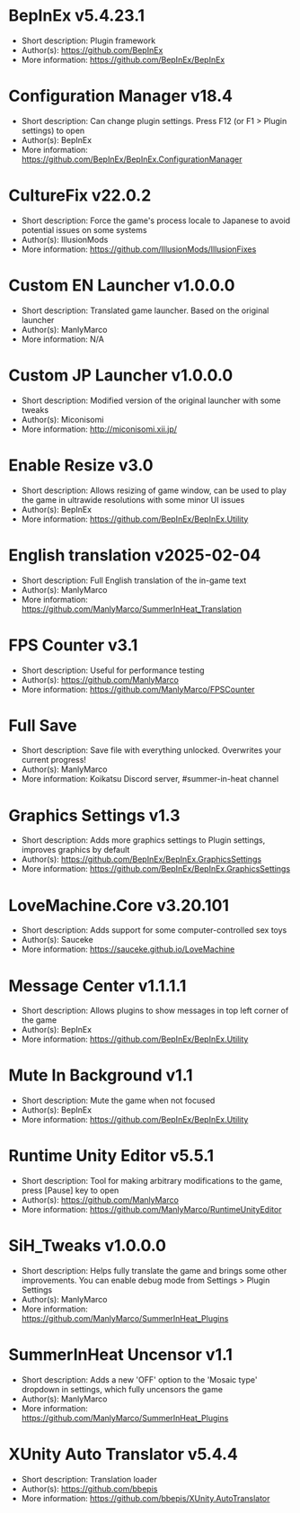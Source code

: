 # BepInEx v5.4.23.1
- Short description: Plugin framework
- Author(s):         https://github.com/BepInEx
- More information:  https://github.com/BepInEx/BepInEx

# Configuration Manager v18.4
- Short description: Can change plugin settings. Press F12 (or F1 > Plugin settings) to open
- Author(s):         BepInEx
- More information:  https://github.com/BepInEx/BepInEx.ConfigurationManager

# CultureFix v22.0.2
- Short description: Force the game's process locale to Japanese to avoid potential issues on some systems
- Author(s):         IllusionMods
- More information:  https://github.com/IllusionMods/IllusionFixes

# Custom EN Launcher v1.0.0.0
- Short description: Translated game launcher. Based on the original launcher
- Author(s):         ManlyMarco
- More information:  N/A

# Custom JP Launcher v1.0.0.0
- Short description: Modified version of the original launcher with some tweaks
- Author(s):         Miconisomi
- More information:  http://miconisomi.xii.jp/

# Enable Resize v3.0
- Short description: Allows resizing of game window, can be used to play the game in ultrawide resolutions with some minor UI issues
- Author(s):         BepInEx
- More information:  https://github.com/BepInEx/BepInEx.Utility

# English translation v2025-02-04
- Short description: Full English translation of the in-game text
- Author(s):         ManlyMarco
- More information:  https://github.com/ManlyMarco/SummerInHeat_Translation

# FPS Counter v3.1
- Short description: Useful for performance testing
- Author(s):         https://github.com/ManlyMarco
- More information:  https://github.com/ManlyMarco/FPSCounter

# Full Save
- Short description: Save file with everything unlocked. Overwrites your current progress!
- Author(s):         ManlyMarco
- More information:  Koikatsu Discord server, #summer-in-heat channel

# Graphics Settings v1.3
- Short description: Adds more graphics settings to Plugin settings, improves graphics by default
- Author(s):         https://github.com/BepInEx/BepInEx.GraphicsSettings
- More information:  https://github.com/BepInEx/BepInEx.GraphicsSettings

# LoveMachine.Core v3.20.101
- Short description: Adds support for some computer-controlled sex toys
- Author(s):         Sauceke
- More information:  https://sauceke.github.io/LoveMachine

# Message Center v1.1.1.1
- Short description: Allows plugins to show messages in top left corner of the game
- Author(s):         BepInEx
- More information:  https://github.com/BepInEx/BepInEx.Utility

# Mute In Background v1.1
- Short description: Mute the game when not focused
- Author(s):         BepInEx
- More information:  https://github.com/BepInEx/BepInEx.Utility

# Runtime Unity Editor v5.5.1
- Short description: Tool for making arbitrary modifications to the game, press [Pause] key to open
- Author(s):         https://github.com/ManlyMarco
- More information:  https://github.com/ManlyMarco/RuntimeUnityEditor

# SiH_Tweaks v1.0.0.0
- Short description: Helps fully translate the game and brings some other improvements. You can enable debug mode from Settings > Plugin Settings
- Author(s):         ManlyMarco
- More information:  https://github.com/ManlyMarco/SummerInHeat_Plugins

# SummerInHeat Uncensor v1.1
- Short description: Adds a new 'OFF' option to the 'Mosaic type' dropdown in settings, which fully uncensors the game
- Author(s):         ManlyMarco
- More information:  https://github.com/ManlyMarco/SummerInHeat_Plugins

# XUnity Auto Translator v5.4.4
- Short description: Translation loader
- Author(s):         https://github.com/bbepis
- More information:  https://github.com/bbepis/XUnity.AutoTranslator

